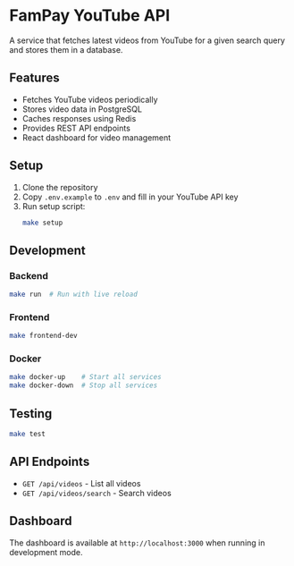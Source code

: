 # FamPay YouTube API

A service that fetches latest videos from YouTube for a given search query and stores them in a database.

## Features

- Fetches YouTube videos periodically
- Stores video data in PostgreSQL
- Caches responses using Redis
- Provides REST API endpoints
- React dashboard for video management

## Setup

1. Clone the repository
2. Copy `.env.example` to `.env` and fill in your YouTube API key
3. Run setup script:
   ```bash
   make setup
   ```

## Development

### Backend
```bash
make run  # Run with live reload
```

### Frontend
```bash
make frontend-dev
```

### Docker
```bash
make docker-up    # Start all services
make docker-down  # Stop all services
```

## Testing
```bash
make test
```

## API Endpoints

- `GET /api/videos` - List all videos
- `GET /api/videos/search` - Search videos

## Dashboard

The dashboard is available at `http://localhost:3000` when running in development mode.
